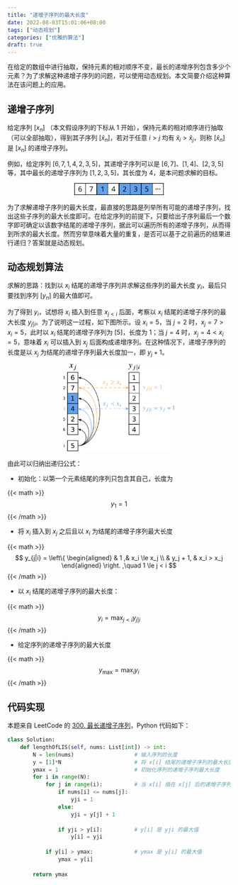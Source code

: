 ```yaml
---
title: "递增子序列的最大长度"
date: 2022-08-03T15:01:06+08:00
tags: ["动态规划"]
categories: ["优雅的算法"]
draft: true
---
```


在给定的数组中进行抽取，保持元素的相对顺序不变，最长的递增序列包含多少个元素？为了求解这种递增子序列的问题，可以使用动态规划。本文简要介绍这种算法在该问题上的应用。

<!--more-->

## 递增子序列

给定序列 $[x_n]$ （本文假设序列的下标从 $1$ 开始），保持元素的相对顺序进行抽取（可以全部抽取），得到其子序列 $[\breve{x}_n]$，若对于任意 $i>j$ 均有 $\breve{x}_i>\breve{x}_j$，则称 $[\breve{x}_n]$ 是 $[x_n]$ 的递增子序列。

例如，给定序列 $[6,7,1,4,2,3,5]$，其递增子序列可以是 $[6,7]$、$[1,4]$、$[2,3,5]$ 等，其中最长的递增子序列为 $[1,2,3,5]$，其长度为 $4$，是本问题求解的目标。

<div align=center>
    <img src=./subseq.png width=40% />
</div>


为了求解递增子序列的最大长度，最直接的思路是列举所有可能的递增子序列，找出这些子序列的最大长度即可。在给定序列的前提下，只要给出子序列最后一个数字即可确定以该数字结尾的递增子序列，据此可以遍历所有的递增子序列，从而得到所求的最大长度。然而穷举意味着大量的重复，是否可以基于之前遍历的结果进行递归？答案就是动态规划。


## 动态规划算法

求解的思路：找到以 $x_i$ 结尾的递增子序列并求解这些序列的最大长度 $y_i$，最后只要找到序列 $[y_n]$ 的最大值即可。

为了得到 $y_i$，试想将 $x_i$ 插入到任意 $x_{j<i}$ 后面，考察以 $x_i$ 结尾的递增子序列的最大长度 $y_{j|i}$。为了说明这一过程，如下图所示。设 $x_i=5$，当 $j=2$ 时，$x_j = 7 > x_i = 5$，此时以 $x_i$ 结尾的递增子序列为 $[5]$，长度为 $1$；当 $j=4$ 时，$x_j = 4 < x_i = 5$，意味着 $x_i$ 可以插入到 $x_j$ 后面构成递增序列。在这种情况下，递增子序列的长度是以 $x_j$ 为结尾的递增子序列最大长度加一，即 $y_j + 1$。


<div align=center>
    <img src=./showDP.png width=50% />
</div>


由此可以归纳出递归公式：

- 初始化：以第一个元素结尾的序列只包含其自己，长度为

{{< math >}}$$
y_1 = 1
$${{< /math >}}

- 将 $x_i$ 插入到 $x_j$ 之后且以 $x_i$ 为结尾的递增子序列最大长度

{{< math >}}$$
y_{j|i} = 
\left\{
\begin{aligned}
    & 1 ,& x_i \le x_j \\
    & y_j + 1, & x_i > x_j
\end{aligned}
\right. ,\quad 1 \le j < i
$${{< /math >}}


- 以 $x_i$ 结尾的递增子序列的最大长度：

{{< math >}}$$
y_i = \max_{j< i} y_{j|i}
$${{< /math >}}

- 给定序列的递增子序列的最大长度

{{< math >}}$$
y_\mathrm{max} = \max_i y_i
$${{< /math >}}


## 代码实现

本题来自 LeetCode 的 [300. 最长递增子序列](https://leetcode.cn/problems/longest-increasing-subsequence/)，Python 代码如下：

```python
class Solution:
    def lengthOfLIS(self, nums: List[int]) -> int:
        N = len(nums)                   # 输入序列的长度
        y = [1]*N                       # 将 x[i] 结尾的递增子序列的最大长度初始化为 1
        ymax = 1                        # 初始化序列的递增子序列最大长度
        for i in range(N):
            for j in range(i):          # 当 x[i] 插在 x[j] 后的递增子序列最大长度
                if nums[i] <= nums[j]:  
                    yji = 1
                else:
                    yji = y[j] + 1
                
                if yji > y[i]:          # y[i] 是 yji 的最大值
                    y[i] = yji
            
            if y[i] > ymax:             # ymax 是 y[i] 的最大值
                ymax = y[i]

        return ymax
```

